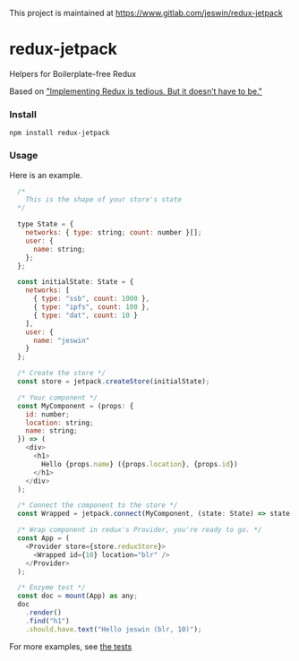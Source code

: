 This project is maintained at https://www.gitlab.com/jeswin/redux-jetpack

# redux-jetpack

Helpers for Boilerplate-free Redux

Based on ["Implementing Redux is tedious. But it doesn’t have to be."](https://medium.com/@jeswin/implementing-redux-is-tedious-but-it-doesnt-have-to-be-33702a1fb1dd)

### Install

```
npm install redux-jetpack
```

### Usage

Here is an example.

```js
  /*
    This is the shape of your store's state
  */

  type State = {
    networks: { type: string; count: number }[];
    user: {
      name: string;
    };
  };

  const initialState: State = {
    networks: [
      { type: "ssb", count: 1000 },
      { type: "ipfs", count: 100 },
      { type: "dat", count: 10 }
    ],
    user: {
      name: "jeswin"
    }
  };

  /* Create the store */
  const store = jetpack.createStore(initialState);

  /* Your component */
  const MyComponent = (props: {
    id: number;
    location: string;
    name: string;
  }) => (
    <div>
      <h1>
        Hello {props.name} ({props.location}, {props.id})
      </h1>
    </div>
  );

  /* Connect the component to the store */
  const Wrapped = jetpack.connect(MyComponent, (state: State) => state.user);

  /* Wrap component in redux's Provider, you're ready to go. */
  const App = (
    <Provider store={store.reduxStore}>
      <Wrapped id={10} location="blr" />
    </Provider>
  );

  /* Enzyme test */
  const doc = mount(App) as any;
  doc
    .render()
    .find("h1")
    .should.have.text("Hello jeswin (blr, 10)");
```

For more examples, see [the tests](https://github.com/jeswin/redux-jetpack/blob/master/src/test/test.tsx)
